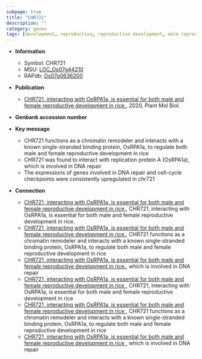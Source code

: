 ```yaml
---
subpage: true
title: "CHR721"
description: ""
category: genes
tags: [development, reproductive, reproductive development, male reproductive development, DNA repair]
---
```


* **Information**  
    + Symbol: CHR721  
    + MSU: [LOC_Os07g44210](http://rice.plantbiology.msu.edu/cgi-bin/ORF_infopage.cgi?orf=LOC_Os07g44210)  
    + RAPdb: [Os07g0636200](http://rapdb.dna.affrc.go.jp/viewer/gbrowse_details/irgsp1?name=Os07g0636200)  

* **Publication**  
    + [CHR721, interacting with OsRPA1a, is essential for both male and female reproductive development in rice.](http://www.ncbi.nlm.nih.gov/pubmed?term=CHR721,+interacting+with+OsRPA1a,+is+essential+for+both+male+and+female+reproductive+development+in+rice.%5BTitle%5D), 2020, Plant Mol Biol.

* **Genbank accession number**  

* **Key message**  
    + CHR721 functions as a chromatin remodeler and interacts with a known single-stranded binding protein, OsRPA1a, to regulate both male and female reproductive development in rice
    + CHR721 was found to interact with replication protein A (OsRPA1a), which is involved in DNA repair
    + The expressions of genes involved in DNA repair and cell-cycle checkpoints were consistently upregulated in chr721

* **Connection**  
    + [CHR721, interacting with OsRPA1a, is essential for both male and female reproductive development in rice.](http://www.ncbi.nlm.nih.gov/pubmed?term=CHR721,+interacting+with+OsRPA1a,+is+essential+for+both+male+and+female+reproductive+development+in+rice.%5BTitle%5D), CHR721, interacting with OsRPA1a, is essential for both male and female reproductive development in rice.
    + [CHR721, interacting with OsRPA1a, is essential for both male and female reproductive development in rice.](http://www.ncbi.nlm.nih.gov/pubmed?term=CHR721,+interacting+with+OsRPA1a,+is+essential+for+both+male+and+female+reproductive+development+in+rice.%5BTitle%5D), CHR721 functions as a chromatin remodeler and interacts with a known single-stranded binding protein, OsRPA1a, to regulate both male and female reproductive development in rice
    + [CHR721, interacting with OsRPA1a, is essential for both male and female reproductive development in rice.](OsRPA1a), which is involved in DNA repair
    + [CHR721, interacting with OsRPA1a, is essential for both male and female reproductive development in rice ](http://www.ncbi.nlm.nih.gov/pubmed?term=CHR721,+interacting+with+OsRPA1a,+is+essential+for+both+male+and+female+reproductive+development+in+rice+%5BTitle%5D), CHR721, interacting with OsRPA1a, is essential for both male and female reproductive development in rice 
    + [CHR721, interacting with OsRPA1a, is essential for both male and female reproductive development in rice ](http://www.ncbi.nlm.nih.gov/pubmed?term=CHR721,+interacting+with+OsRPA1a,+is+essential+for+both+male+and+female+reproductive+development+in+rice+%5BTitle%5D), CHR721 functions as a chromatin remodeler and interacts with a known single-stranded binding protein, OsRPA1a, to regulate both male and female reproductive development in rice
    + [CHR721, interacting with OsRPA1a, is essential for both male and female reproductive development in rice ](OsRPA1a), which is involved in DNA repair



